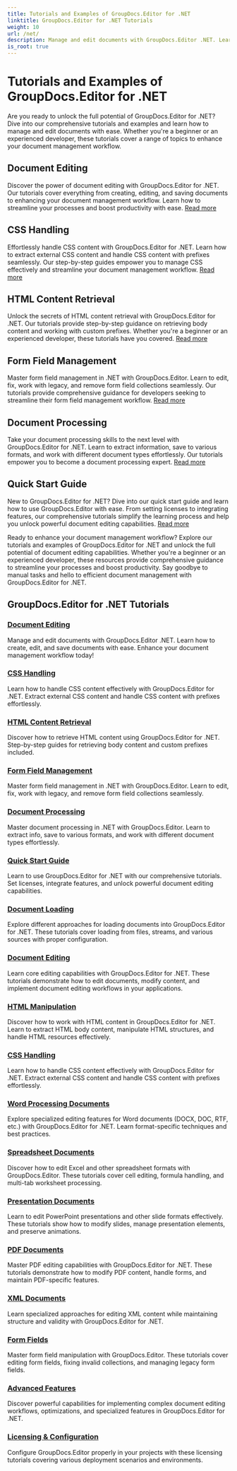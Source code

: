 ```yaml
---
title: Tutorials and Examples of GroupDocs.Editor for .NET 
linktitle: GroupDocs.Editor for .NET Tutorials
weight: 10
url: /net/
description: Manage and edit documents with GroupDocs.Editor .NET. Learn document processing, document editing, HTML content retrieval, form field management, and more!
is_root: true
---
```


# Tutorials and Examples of GroupDocs.Editor for .NET


Are you ready to unlock the full potential of GroupDocs.Editor for .NET? Dive into our comprehensive tutorials and examples and learn how to manage and edit documents with ease. Whether you're a beginner or an experienced developer, these tutorials cover a range of topics to enhance your document management workflow.

## Document Editing

Discover the power of document editing with GroupDocs.Editor for .NET. Our tutorials cover everything from creating, editing, and saving documents to enhancing your document management workflow. Learn how to streamline your processes and boost productivity with ease. [Read more](./document-editing/)

## CSS Handling

Effortlessly handle CSS content with GroupDocs.Editor for .NET. Learn how to extract external CSS content and handle CSS content with prefixes seamlessly. Our step-by-step guides empower you to manage CSS effectively and streamline your document management workflow. [Read more](./css-handling/)

## HTML Content Retrieval

Unlock the secrets of HTML content retrieval with GroupDocs.Editor for .NET. Our tutorials provide step-by-step guidance on retrieving body content and working with custom prefixes. Whether you're a beginner or an experienced developer, these tutorials have you covered. [Read more](./html-content-retrieval/)

## Form Field Management

Master form field management in .NET with GroupDocs.Editor. Learn to edit, fix, work with legacy, and remove form field collections seamlessly. Our tutorials provide comprehensive guidance for developers seeking to streamline their form field management workflow. [Read more](./form-field-management/)

## Document Processing

Take your document processing skills to the next level with GroupDocs.Editor for .NET. Learn to extract information, save to various formats, and work with different document types effortlessly. Our tutorials empower you to become a document processing expert. [Read more](./document-processing/)

## Quick Start Guide

New to GroupDocs.Editor for .NET? Dive into our quick start guide and learn how to use GroupDocs.Editor with ease. From setting licenses to integrating features, our comprehensive tutorials simplify the learning process and help you unlock powerful document editing capabilities. [Read more](./quick-start-guide/)

Ready to enhance your document management workflow? Explore our tutorials and examples of GroupDocs.Editor for .NET and unlock the full potential of document editing capabilities. Whether you're a beginner or an experienced developer, these resources provide comprehensive guidance to streamline your processes and boost productivity. Say goodbye to manual tasks and hello to efficient document management with GroupDocs.Editor for .NET.
## GroupDocs.Editor for .NET Tutorials 
### [Document Editing](./document-editing/)
Manage and edit documents with GroupDocs.Editor .NET. Learn how to create, edit, and save documents with ease. Enhance your document management workflow today!
### [CSS Handling](./css-handling/)
Learn how to handle CSS content effectively with GroupDocs.Editor for .NET. Extract external CSS content and handle CSS content with prefixes effortlessly.
### [HTML Content Retrieval](./html-content-retrieval/)
Discover how to retrieve HTML content using GroupDocs.Editor for .NET. Step-by-step guides for retrieving body content and custom prefixes included.
### [Form Field Management](./form-field-management/)
Master form field management in .NET with GroupDocs.Editor. Learn to edit, fix, work with legacy, and remove form field collections seamlessly.
### [Document Processing](./document-processing/)
Master document processing in .NET with GroupDocs.Editor. Learn to extract info, save to various formats, and work with different document types effortlessly.
### [Quick Start Guide](./quick-start-guide/)
Learn to use GroupDocs.Editor for .NET with our comprehensive tutorials. Set licenses, integrate features, and unlock powerful document editing capabilities.

### [Document Loading](./document-loading/)
Explore different approaches for loading documents into GroupDocs.Editor for .NET. These tutorials cover loading from files, streams, and various sources with proper configuration.

### [Document Editing](./document-editing/)
Learn core editing capabilities with GroupDocs.Editor for .NET. These tutorials demonstrate how to edit documents, modify content, and implement document editing workflows in your applications.


### [HTML Manipulation](./html-manipulation/)
Discover how to work with HTML content in GroupDocs.Editor for .NET. Learn to extract HTML body content, manipulate HTML structures, and handle HTML resources effectively.

### [CSS Handling](./css-handling/)
Learn how to handle CSS content effectively with GroupDocs.Editor for .NET. Extract external CSS content and handle CSS content with prefixes effortlessly.

### [Word Processing Documents](./word-processing-documents/)
Explore specialized editing features for Word documents (DOCX, DOC, RTF, etc.) with GroupDocs.Editor for .NET. Learn format-specific techniques and best practices.

### [Spreadsheet Documents](./spreadsheet-documents/)
Discover how to edit Excel and other spreadsheet formats with GroupDocs.Editor. These tutorials cover cell editing, formula handling, and multi-tab worksheet processing.

### [Presentation Documents](./presentation-documents/)
Learn to edit PowerPoint presentations and other slide formats effectively. These tutorials show how to modify slides, manage presentation elements, and preserve animations.

### [PDF Documents](./pdf-documents/)
Master PDF editing capabilities with GroupDocs.Editor for .NET. These tutorials demonstrate how to modify PDF content, handle forms, and maintain PDF-specific features.

### [XML Documents](./xml-documents/)
Learn specialized approaches for editing XML content while maintaining structure and validity with GroupDocs.Editor for .NET.

### [Form Fields](./form-fields/)
Master form field manipulation with GroupDocs.Editor. These tutorials cover editing form fields, fixing invalid collections, and managing legacy form fields.

### [Advanced Features](./advanced-features/)
Discover powerful capabilities for implementing complex document editing workflows, optimizations, and specialized features in GroupDocs.Editor for .NET.

### [Licensing & Configuration](./licensing-configuration/)
Configure GroupDocs.Editor properly in your projects with these licensing tutorials covering various deployment scenarios and environments.